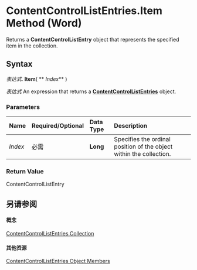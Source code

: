 
# ContentControlListEntries.Item Method (Word)

Returns a  **ContentControlListEntry** object that represents the specified item in the collection.


## Syntax

 _表达式_. **Item**( ** _Index_** )

 _表达式_ An expression that returns a **[ContentControlListEntries](74b90054-e0a3-37c5-40d2-dc6dd6389cc5.md)** object.


### Parameters



|**Name**|**Required/Optional**|**Data Type**|**Description**|
|:-----|:-----|:-----|:-----|
| _Index_|必需|**Long**|Specifies the ordinal position of the object within the collection.|

### Return Value

ContentControlListEntry


## 另请参阅


#### 概念


[ContentControlListEntries Collection](74b90054-e0a3-37c5-40d2-dc6dd6389cc5.md)
#### 其他资源


[ContentControlListEntries Object Members](http://msdn.microsoft.com/library/a5795a64-fcc2-d058-11be-ab9d49204bb2%28Office.15%29.aspx)